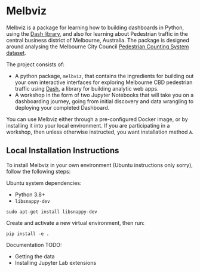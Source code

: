 # Melbviz

Melbviz is a package for learning how to building dashboards in Python, using
the [Dash library](plotly/dash), and also for learning about Pedestrian traffic
in the central business district of Melbourne, Australia. The package is
designed around analysing the Melbourne City Council [Pedestrian Counting System
dataset](https://data.melbourne.vic.gov.au/Transport/Pedestrian-Counting-System-2009-to-Present-counts-/b2ak-trbp).

The project consists of:
* A python package, `melbviz`, that contains the ingredients for building out
  your own interactive interfaces for exploring Melbourne CBD pedestrian traffic
  using [Dash](plotly/dash), a library for building analytic web apps.
* A workshop in the form of two Jupyter Notebooks that will take you on a
  dashboarding journey, going from initial discovery and data wrangling to
  deploying your completed Dashboard.

You can use Melbviz either through a pre-configured Docker image, or by
installing it into your local environment. If you are participating in a
workshop, then unless otherwise instructed, you want installation method `A`.


## Local Installation Instructions

To install Melbviz in your own environment (Ubuntu instructions only
sorry), follow the following steps:

Ubuntu system dependencies:
* Python 3.8+
* `libsnappy-dev`

```
sudo apt-get install libsnappy-dev
```

Create and activate a new virtual environment, then run:

```
pip install -e .
```

Documentation TODO:
* Getting the data
* Installing Jupyter Lab extensions 
